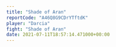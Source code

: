 ```yaml
---
title: "Shade of Aran"
reportCode: "A46Q8G9CDrYTftdK"
player: "Darcia"
fight: "Shade of Aran"
date: 2021-07-11T18:57:14.471000+00:00
---
```

